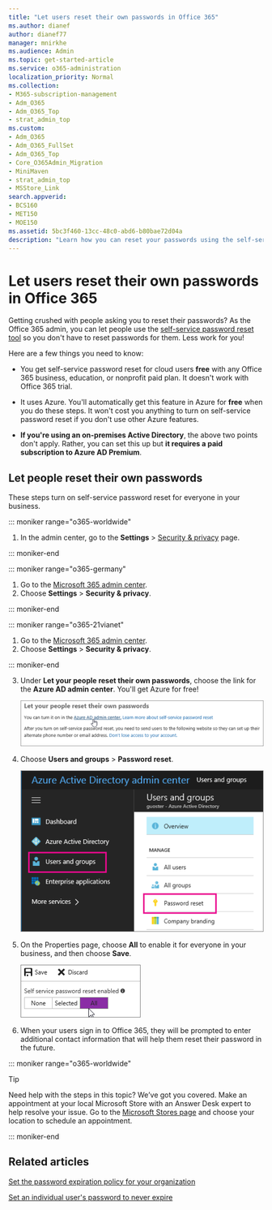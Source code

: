 ```yaml
---
title: "Let users reset their own passwords in Office 365"
ms.author: dianef
author: dianef77
manager: mnirkhe
ms.audience: Admin
ms.topic: get-started-article
ms.service: o365-administration
localization_priority: Normal
ms.collection: 
- M365-subscription-management
- Adm_O365
- Adm_O365_Top
- strat_admin_top
ms.custom:
- Adm_O365
- Adm_O365_FullSet
- Adm_O365_Top
- Core_O365Admin_Migration
- MiniMaven
- strat_admin_top
- MSStore_Link
search.appverid:
- BCS160
- MET150
- MOE150
ms.assetid: 5bc3f460-13cc-48c0-abd6-b80bae72d04a
description: "Learn how you can reset your passwords using the self-service password reset tool."
---
```


# Let users reset their own passwords in Office 365
Getting crushed with people asking you to reset their passwords? As the Office 365 admin, you can let people use the [self-service password reset tool](https://go.microsoft.com/fwlink/p/?LinkId=522677) so you don't have to reset passwords for them. Less work for you! 
  
Here are a few things you need to know:
  
- You get self-service password reset for cloud users **free** with any Office 365 business, education, or nonprofit paid plan. It doesn't work with Office 365 trial. 
    
- It uses Azure. You'll automatically get this feature in Azure for **free** when you do these steps. It won't cost you anything to turn on self-service password reset if you don't use other Azure features. 
    
- **If you're using an on-premises Active Directory**, the above two points don't apply. Rather, you can set this up but **it requires a paid subscription to Azure AD Premium**. 
    
## Let people reset their own passwords 

These steps turn on self-service password reset for everyone in your business.
  
::: moniker range="o365-worldwide"
1.  In the admin center, go to the **Settings** \> <a href="https://go.microsoft.com/fwlink/p/?linkid=2072756" target="_blank">Security & privacy</a> page.

::: moniker-end

::: moniker range="o365-germany"

1. Go to the [Microsoft 365 admin center](https://portal.office.de/adminportal/home).
1. Choose **Settings** \> **Security &amp; privacy**.

::: moniker-end

::: moniker range="o365-21vianet"

1. Go to the [Microsoft 365 admin center](https://login.partner.microsoftonline.cn).
1. Choose **Settings** \> **Security &amp; privacy**.

::: moniker-end

   
3. Under **Let your people reset their own passwords**, choose the link for the **Azure AD admin center**. You'll get Azure for free!
    
    ![Choose the link to go to the Azure admin center.](../media/1b72241f-df7b-44b0-9477-8687fe9f7315.png)
  
4. Choose **Users and groups** \> **Password reset**.
    
    ![Choose Users and groups](../media/8d6739c8-b245-437c-8a77-63b38db4429b.png)
  
5. On the Properties page, choose **All** to enable it for everyone in your business, and then choose **Save**.
    
    ![Choose All](../media/1a7ad5c4-1dbe-46b9-9ed0-5507b62023d0.png)
  
6. When your users sign in to Office 365, they will be prompted to enter additional contact information that will help them reset their password in the future.

::: moniker range="o365-worldwide"

> [!TIP]
> Need help with the steps in this topic? We’ve got you covered. Make an appointment at your local Microsoft Store with an Answer Desk expert to help resolve your issue. Go to the [Microsoft Stores page](https://go.microsoft.com/fwlink/?LinkID=2041482) and choose your location to schedule an appointment.

::: moniker-end

## Related articles

[Set the password expiration policy for your organization](../manage/set-password-expiration-policy.md)
  
[Set an individual user's password to never expire](set-password-to-never-expire.md)
  